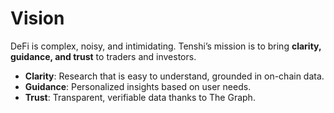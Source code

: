# Vision

DeFi is complex, noisy, and intimidating. Tenshi’s mission is to bring **clarity, guidance, and trust** to traders and investors.

- **Clarity**: Research that is easy to understand, grounded in on-chain data.  
- **Guidance**: Personalized insights based on user needs.  
- **Trust**: Transparent, verifiable data thanks to The Graph.  
